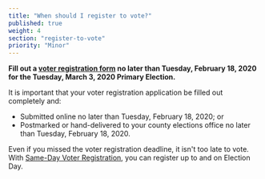 ```yaml
---
title: "When should I register to vote?"
published: true
weight: 4
section: "register-to-vote"
priority: "Minor"
---
```


**Fill out a [voter registration form](http://registertovote.ca.gov/) no later than Tuesday, February 18, 2020 for the Tuesday, March 3, 2020 Primary Election.**  

It is important that your voter registration application be filled out completely and:  
- Submitted online no later than Tuesday, February 18, 2020; or  
- Postmarked or hand-delivered to your county elections office no later than Tuesday, February 18, 2020.  

Even if you missed the voter registration deadline, it isn't too late to vote. With [Same-Day Voter Registration](#menu-item-missed-the-voter-registration-deadline-you-can-still-register-and-vote), you can register up to and on Election Day. 